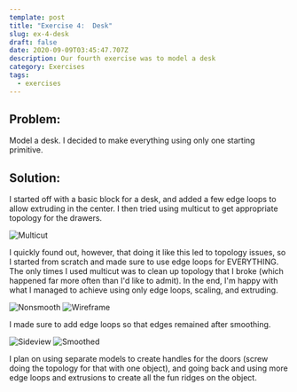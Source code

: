 ```yaml
---
template: post
title: "Exercise 4:  Desk"
slug: ex-4-desk
draft: false
date: 2020-09-09T03:45:47.707Z
description: Our fourth exercise was to model a desk
category: Exercises
tags:
  - exercises
---
```

## Problem:

Model a desk. I decided to make everything using only one starting primitive.

## Solution:

I started off with a basic block for a desk, and added a few edge loops to allow extruding in the center. I then tried using multicut to get appropriate topology for the drawers.

![Multicut](/media/ex2_drawers_multicut.PNG "Multicut drawers")

I quickly found out, however, that doing it like this led to topology issues, so I started from scratch and made sure to use edge loops for EVERYTHING. The only times I used multicut was to clean up topology that I broke (which happened far more often than I'd like to admit). In the end, I'm happy with what I managed to achieve using only edge loops, scaling, and extruding.

![Nonsmooth](/media/ex4_nonsmooth.PNG "Final result")
![Wireframe](/media/ex4_wireframe.PNG "Wireframe")

I made sure to add edge loops so that edges remained after smoothing.

![Sideview](/media/ex4_side.PNG "Side view")
![Smoothed](/media/ex4_smooth_preview.PNG "Smoothed view")

I plan on using separate models to create handles for the doors (screw doing the topology for that with one object), and going back and using more edge loops and extrusions to create all the fun ridges on the object.